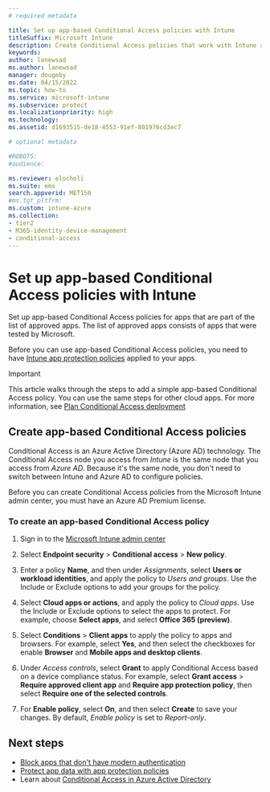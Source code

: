 ```yaml
---
# required metadata

title: Set up app-based Conditional Access policies with Intune
titleSuffix: Microsoft Intune
description: Create Conditional Access policies that work with Intune app protection policies
keywords:
author: lenewsad
ms.author: lanewsad
manager: dougeby
ms.date: 04/15/2022
ms.topic: how-to
ms.service: microsoft-intune
ms.subservice: protect
ms.localizationpriority: high
ms.technology:
ms.assetid: d1693515-de18-4553-91ef-801976cd3ec7

# optional metadata

#ROBOTS:
#audience:

ms.reviewer: elocholi
ms.suite: ems
search.appverid: MET150
#ms.tgt_pltfrm:
ms.custom: intune-azure
ms.collection:
- tier2
- M365-identity-device-management
- conditional-access
---
```


# Set up app-based Conditional Access policies with Intune

Set up app-based Conditional Access policies for apps that are part of the list of approved apps. The list of approved apps consists of apps that were tested by Microsoft.

Before you can use app-based Conditional Access policies, you need to have [Intune app protection policies](../apps/app-protection-policies.md) applied to your apps.

> [!IMPORTANT]
> This article walks through the steps to add a simple app-based Conditional Access policy. You can use the same steps for other cloud apps. For more information, see [Plan Conditional Access deployment](/azure/active-directory/conditional-access/plan-conditional-access)

## Create app-based Conditional Access policies

Conditional Access is an Azure Active Directory (Azure AD) technology. The Conditional Access node you access from *Intune* is the same node that you access from *Azure AD*. Because it's the same node, you don't need to switch between Intune and Azure AD to configure policies.

Before you can create Conditional Access policies from the Microsoft Intune admin center, you must have an Azure AD Premium license.

### To create an app-based Conditional Access policy

1. Sign in to the [Microsoft Intune admin center](https://go.microsoft.com/fwlink/?linkid=2109431)

2. Select **Endpoint security** > **Conditional access** > **New policy**.

3. Enter a policy **Name**, and then under *Assignments*, select **Users or workload identities**, and apply the policy to *Users and groups*. Use the Include or Exclude options to add your groups for the policy.

4. Select **Cloud apps or actions**, and apply the policy to *Cloud apps*. Use the Include or Exclude options to select the apps to protect. For example, choose **Select apps**, and select **Office 365 (preview)**.

5. Select **Conditions** > **Client apps** to apply the policy to apps and browsers. For example, select **Yes**, and then select the checkboxes for enable **Browser** and **Mobile apps and desktop clients**.

6. Under *Access controls*, select **Grant** to apply Conditional Access based on a device compliance status. For example, select **Grant access** > **Require approved client app** and **Require app protection policy**, then select **Require one of the selected controls**.

7. For **Enable policy**, select **On**, and then select **Create** to save your changes. By default, *Enable policy* is set to *Report-only*.

## Next steps

- [Block apps that don't have modern authentication](app-modern-authentication-block.md)
- [Protect app data with app protection policies](../apps/app-protection-policies.md)
- Learn about [Conditional Access in Azure Active Directory](/azure/active-directory/active-directory-conditional-access)